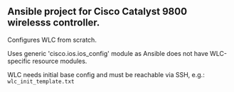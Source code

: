 ## Ansible project for Cisco Catalyst 9800 wirelesss controller.

Configures WLC from scratch.

Uses generic 'cisco.ios.ios_config' module as Ansible does not have WLC-specific resource modules. 

WLC needs initial base config and must be reachable via SSH, e.g.: `wlc_init_template.txt`
